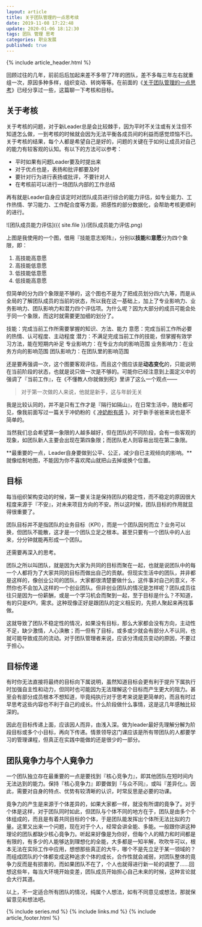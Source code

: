 ```yaml
---
layout: article
title: 关于团队管理的一点思考续
date: 2019-11-08 17:22:48
update: 2020-01-06 18:12:30
tags: 团队 管理 思考
categories: 职业发展
published: true
---
```


{% include article_header.html %}

回顾过往的几年，前前后后加起来差不多带了7年的团队，差不多每三年左右就重组一次，原因多种多样，组织变动、转岗等等。在前面的《[关于团队管理的一点思考]()》已经分享过一些，这篇聊一下考核和目标。

## 关于考核

关于考核的问题，对于新Leader总是会比较棘手，因为平时不关注或有关注但不知道怎么做，一到考核的时候就会因为无法平衡各成员间的利益而感觉烦恼不已。关于考核的结果，每个人都是希望自己是好的，问题的关键在于如何让成员对自己的能力有较客观的认知。有以下的方法可以参考：

- 平时如果有问题Leader要及时提出来
- 对于优点也是，表扬和批评都要及时
- 要针对行为进行表扬或批评，不要针对人
- 在考核前可以进行一场团队内部的工作总结

再有就是Leader自身应该定时对团队成员进行综合的能力评估，如专业能力、工作热情、学习能力、工作配合度等方面，把感性的部分数据化，会帮助考核更顺利的进行。

![团队成员能力评估]({{ site.file }}/团队成员能力评估.png)

上图是我使用的一个图，借用『技能意志矩阵』，分别以**技能**和**意愿**分为四个象限，即：

1. 高技能高意愿
2. 高技能低意愿
3. 低技能低意愿
4. 低技能高意愿

但简单的分为四个象限是不够的，这个图也不是为了把成员划分四六九等，而是从全局的了解团队成员的当前的状态，所以我在这一基础上，加上了专业影响力、业务影响力、团队影响力和潜力四个评估项。为什么呢？因为大部分的成员可能会处于同一个象限，而这时就需要更加细的划分了。

技能：完成当前工作所需要掌握的知识、方法、能力
意愿：完成当前工作所必要的热情、认可程度、主动程度
潜力：不满足完成当前工作的技能，但掌握有效学习方法，能在短期内补足
专业影响力：在专业方向的影响范围
业务影响力：在业务方向的影响范围
团队影响力：在团队里的影响范围

还是要再强调一次，这个图要客观评估，而且这个图应该是**动态变化**的，只能说明在当前阶段的状态，也就是说只做一次是不够的。可能你已经注意到上面定义中的强调了『当前工作』，在《不懂教人你就做到死》里讲了这么一个观点——

> 对于第一次做的人来说，他就是新手，这与年龄无关

我是比较认同的，并不是只有工作才是『隔行如隔山』，在日常生活中，随处都可见，像我前面写过一篇关于冲奶粉的《 [冲奶粉有感]() 》，对于新手爸爸来说也是不简单的。

当然我们总会希望第一象限的人越多越好，但在团队的不同阶段，会有一些客观的现象，如团队新人主要会出现在第四象限；而团队老人则容易出现在第二象限。

**最重要的一点，Leader自身要做到公平、公正，减少自已主观倾向的影响。**就像绘制地图，不能因为你不喜欢爬山就把山去掉或换个位置。

## 目标

每当组织架构变动的时候，第一要关注是保持团队的稳定性，而不稳定的原因很大程度来源于『不安』，对未来项目方向的不安。所以这时候，团队目标的作用就显得很重要了。

团队目标并不是指团队的业务目标（KPI），而是一个团队因何而立？业务可以换，但团队不能散，这才是一个团队立足之根本。甚至只要有一个团队中的人出来，分分钟就能再形成一个团队。

还需要再深入的思考。

团队之所以叫团队，就是因为大家为共同的目标而聚在一起，也就是说团队中的每一个人都将为了大家共同的目标而做出自己的贡献。但现实生活中的团队，并非都是这样的，像创业公司的团队，大家都很清楚要做什么，这件事对自己的意义，不然你也不会加入这样的一个创业团队。但非创业团队的情况是怎样呢？团队成员往往只是因为一份薪酬，或是一个学习机会而聚到一起，至于目标是什么？不知道，有的只是KPI，需求。这种现像正好是跟团队的定义相反的，先把人聚起来再找事做。

这就导致了团队不稳定性的情况，如果没有目标，那么大家都会没有方向，主动性不足，缺少激情，人心涣散；而一但有了目标，或多或少就会有部分人不认同，也就可能导致成员的流动。对于团队管理者来说，应该分清成员变动的原因，不要过于担心。

## 目标传递

有时你无法直接将最终的目标向下属说明，虽然知道目标会更有利于提升下属执行时加强自主性和动力，但同时也可能因为无法理解这个目标而产生更大的阻力。甚至会有部分成员根本不想知道，毕竟纯执行对于思考来说是更简单的，而且有时过早思考这些内容也不利于自己的成长。什么阶段做什么事情，这是这几年感触比较深的。

因此在目标传递上面，应该因人而异，由浅入深。做为leader最好先理解分解为阶段目标或多个小目标，再向下传递。情景领导这门课应该是所有带团队的人都要学习的管理课程，但真正在实践中能做的还是很少的一部分。

## 团队竟争力与个人竟争力

一个团队独立存在最重要的一点是要找到『核心竞争力』，即其他团队在短时间内无法达到的能力。保持『核心竞争力』即要做到『与众不同』，或叫『差异化』。因此，需要对自身的特点、优势有较清晰的认识，时常反思是必要的功课。

竟争力的产生是来源于个体差异的，如果大家都一样，就没有所谓的竟争了。对于个体是这样，对于团队同时如此，但团队与个体不同的地方在于，团队是由多个个体组成的，而且是有着共同目标的个体，于是团队能发挥出个体所无法比拟的力量。这里又出来一个问题，现在对于个人，经常会讲全能、多能。一般跟你讲这种理论的团队都缺少核心竟争力。听起来好像是为你好，但每个人的精力和时间都是有限的，有多少的人能够达到理想化的全能，大多都是一知半解，吹吹牛可以，根本无法在实际工作中应用，想想那些真正的大牛，哪个不是先立足于某一领域的？而组成团队的个体都变成这种追求个体的成长，合作性就会减弱，对团队整体的竟争力反而是有损害的，而如果团队不在了，个人也就得进行新一轮的调整了……回想这些年，每当大环境开始变差，团队成员开始担心自己未来的时候，这种言论就会大行其道。

以上，不一定适合所有团队的情况，纯属个人想法，如有不同意见或想法，那就保留意见和想法吧。

{% include series.md %}
{% include links.md %}
{% include article_footer.html %}
